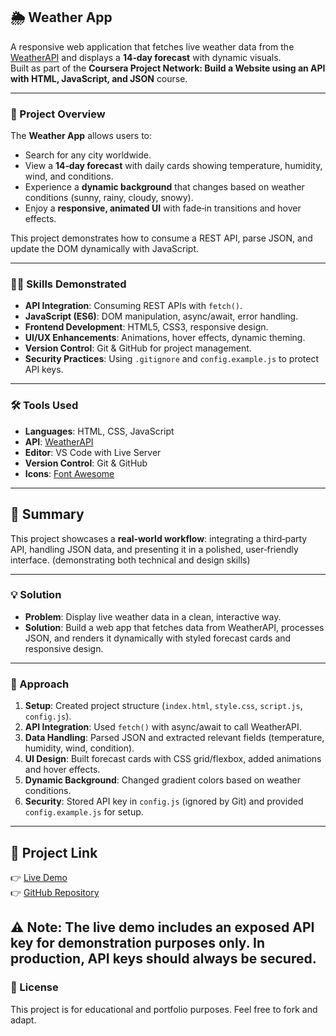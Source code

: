 ## 🌦️ Weather App

A responsive web application that fetches live weather data from the [WeatherAPI](https://www.weatherapi.com/) and displays a **14‑day forecast** with dynamic visuals.  
Built as part of the **Coursera Project Network: Build a Website using an API with HTML, JavaScript, and JSON** course.

---

### 📖 Project Overview
The **Weather App** allows users to:
- Search for any city worldwide.
- View a **14‑day forecast** with daily cards showing temperature, humidity, wind, and conditions.
- Experience a **dynamic background** that changes based on weather conditions (sunny, rainy, cloudy, snowy).
- Enjoy a **responsive, animated UI** with fade‑in transitions and hover effects.

This project demonstrates how to consume a REST API, parse JSON, and update the DOM dynamically with JavaScript.

---

### 🧑‍💻 Skills Demonstrated
- **API Integration**: Consuming REST APIs with `fetch()`.
- **JavaScript (ES6)**: DOM manipulation, async/await, error handling.
- **Frontend Development**: HTML5, CSS3, responsive design.
- **UI/UX Enhancements**: Animations, hover effects, dynamic theming.
- **Version Control**: Git & GitHub for project management.
- **Security Practices**: Using `.gitignore` and `config.example.js` to protect API keys.

---

### 🛠️ Tools Used
- **Languages**: HTML, CSS, JavaScript  
- **API**: [WeatherAPI](https://www.weatherapi.com/)  
- **Editor**: VS Code with Live Server  
- **Version Control**: Git & GitHub  
- **Icons**: [Font Awesome](https://fontawesome.com/)  

---

## 📜 Summary
This project showcases a **real‑world workflow**: integrating a third‑party API, handling JSON data, and presenting it in a polished, user‑friendly interface. (demonstrating both technical and design skills)

---

### 💡 Solution
- **Problem**: Display live weather data in a clean, interactive way.  
- **Solution**: Build a web app that fetches data from WeatherAPI, processes JSON, and renders it dynamically with styled forecast cards and responsive design.

---

### 🧭 Approach
1. **Setup**: Created project structure (`index.html`, `style.css`, `script.js`, `config.js`).  
2. **API Integration**: Used `fetch()` with async/await to call WeatherAPI.  
3. **Data Handling**: Parsed JSON and extracted relevant fields (temperature, humidity, wind, condition).  
4. **UI Design**: Built forecast cards with CSS grid/flexbox, added animations and hover effects.  
5. **Dynamic Background**: Changed gradient colors based on weather conditions.  
6. **Security**: Stored API key in `config.js` (ignored by Git) and provided `config.example.js` for setup.  

---

## 🔗 Project Link
👉 [Live Demo](https://chapamchivi.github.io/weather-app/)  
👉 [GitHub Repository](https://github.com/ChapaMchivi/weather-app)

⚠️ Note: The live demo includes an exposed API key for demonstration purposes only. In production, API keys should always be secured.
---

### 📜 License
This project is for educational and portfolio purposes. Feel free to fork and adapt.




























